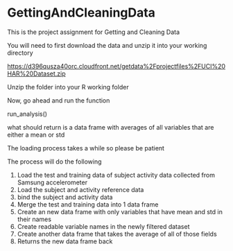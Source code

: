 # GettingAndCleaningData
This is the project assignment for Getting and Cleaning Data

You will need to first download the data and unzip it into your working directory

https://d396qusza40orc.cloudfront.net/getdata%2Fprojectfiles%2FUCI%20HAR%20Dataset.zip 

Unzip the folder into your R working folder

Now, go ahead and run the function

run_analysis()

what should return is a data frame with averages of all variables that are either a mean or std

The loading process takes a while so please be patient

The process will do the following
1. Load the test and training data of subject activity data collected from Samsung accelerometer
2. Load the subject and activity reference data
3. bind the subject and activity data
4. Merge the test and training data into 1 data frame
5. Create an new data frame with only variables that have mean and std in their names
6. Create readable variable names in the newly filtered dataset
7. Create another data frame that takes the average of all of those fields
8. Returns the new data frame back
